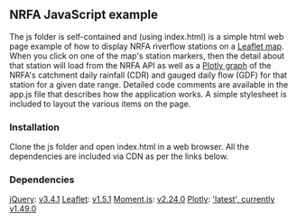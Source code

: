 ## NRFA JavaScript example
The js folder is self-contained and (using index.html) is a simple html web page example of how to display NRFA riverflow stations on a [Leaflet map](https://leafletjs.com).
When you click on one of the map's station markers, then the detail about that station will load from the NRFA API as well as a [Plotly graph](https://plot.ly/javascript/) of the NRFA's catchment daily rainfall (CDR) and gauged daily flow (GDF) for that station for a given date range.
Detailed code comments are available in the app.js file that describes how the application works.
A simple stylesheet is included to layout the various items on the page.
### Installation
Clone the js folder and open index.html in a web browser. All the dependencies are included via CDN as per the links below.
### Dependencies
[jQuery](https://code.jquery.com/): [v3.4.1](https://code.jquery.com/jquery-3.4.1.min.js)
[Leaflet](https://leafletjs.com): [v1.5.1](https://unpkg.com/leaflet@1.5.1/dist/leaflet.js)
[Moment.js](https://momentjs.com): [v2.24.0](https://cdnjs.cloudflare.com/ajax/libs/moment.js/2.24.0/moment.min.js)
[Plotly](https://plot.ly/javascript/): ['latest', currently v1.49.0](https://cdn.plot.ly/plotly-latest.min.js)
